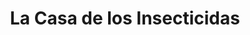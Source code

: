 ---
title: "La Casa de los Insecticidas"
url: /ciudad-autonoma-de-buenos-aires/la-casa-de-los-insecticidas/
shop: farmacia
---